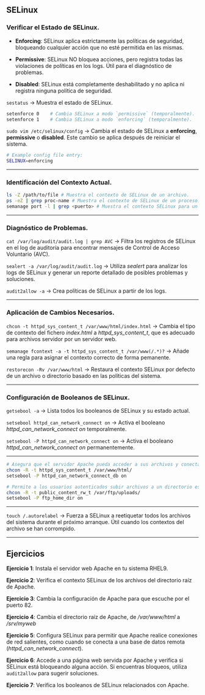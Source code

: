 ## SELinux

### Verificar el Estado de SELinux.

- **Enforcing**: SELinux aplica estrictamente las políticas de seguridad, bloqueando cualquier acción que no esté permitida en las mismas.

- **Permissive**: SELinux NO bloquea acciones, pero registra todas las violaciones de políticas en los logs. Útil para el diagnóstico de problemas.

- **Disabled**: SELinux está completamente deshabilitado y no aplica ni registra ninguna política de seguridad.

`sestatus` &rarr; Muestra el estado de SELinux.

```bash
setenforce 0	# Cambia SELinux a modo `permissive` (temporalmente).
setenforce 1	# Cambia SELinux a modo `enforcing` (temporalmente).
```

`sudo vim /etc/selinux/config` &rarr; Cambia el estado de SELinux a **enforcing**, **permissive** o **disabled**. Este cambio se aplica después de reiniciar el sistema.

```bash
# Example config file entry:
SELINUX=enforcing
```
---

### Identificación del Contexto Actual.

```bash
ls -Z /path/to/file	# Muestra el contexto de SELinux de un archivo.
ps -eZ | grep proc-name	# Muestra el contexto de SELinux de un proceso.
semanage port -l | grep <puerto> # Muestra el contexto SELinux para un puerto específico.
```
---

### Diagnóstico de Problemas.

`cat /var/log/audit/audit.log | grep AVC` &rarr; Filtra los registros de SELinux en el log de auditoría para encontrar mensajes de Control de Acceso Voluntario (AVC).

`sealert -a /var/log/audit/audit.log` &rarr; Utiliza *sealert* para analizar los logs de SELinux y generar un reporte detallado de posibles problemas y soluciones.

`audit2allow -a` &rarr; Crea políticas de SELinux a partir de los logs. 

---

### Aplicación de Cambios Necesarios.

`chcon -t httpd_sys_content_t /var/www/html/index.html` &rarr; Cambia el tipo de contexto del fichero *index.html* a *httpd_sys_content_t*, que es adecuado para archivos servidor por un servidor web.

`semanage fcontext -a -t httpd_sys_content_t /var/www(/.*)?` &rarr; Añade una regla para asignar el contexto correcto de forma pemanente.

`restorecon -Rv /var/www/html` &rarr; Restaura el contexto SELinux por defecto de un archivo o directorio basado en las políticas del sistema.

---

### Configuración de Booleanos de SELinux.

`getsebool -a` &rarr; Lista todos los booleanos de SELinux y su estado actual.

`setsebool httpd_can_network_connect on` &rarr; Activa el booleano *httpd_can_network_connect on* temporalmente.

`setsebool -P httpd_can_network_connect on` &rarr; Activa el booleano *httpd_can_network_connect on* permanentemente.

---

```bash
# Asegura que el servidor Apache pueda acceder a sus archivos y conectar a bases de datos remotas.
chcon -R -t httpd_sys_content_t /var/www/html/
setsebool -P httpd_can_network_connect_db on
```

```bash
# Permite a los usuarios autenticados subir archivos a un directorio específico.
chcon -R -t public_content_rw_t /var/ftp/uploads/
setsebool -P ftp_home_dir on
```
---

`touch /.autorelabel` &rarr; Fuerza a SELinux a reetiquetar todos los archivos del sistema durante el próximo arranque. Útil cuando los contextos del archivo se han corrompido.

---

## Ejercicios

**Ejercicio 1**: Instala el servidor web Apache en tu sistema RHEL9.

**Ejercicio 2**: Verifica el contexto SELinux de los archivos del directorio raíz de Apache.

**Ejercicio 3**: Cambia la configuración de Apache para que escuche por el puerto 82.

**Ejercicio 4**: Cambia el directorio raíz de Apache, de */var/www/html* a */srv/myweb*

**Ejercicio 5**: Configura SELinux para permitir que Apache realice conexiones de red salientes, como cuando se conecta a una base de datos remota (*httpd_can_network_connect*).

**Ejercicio 6**: Accede a una página web servida por Apache y verifica si SELinux está bloqueando alguna acción. Si encuentras bloqueos, utiliza `audit2allow` para sugerir soluciones.

**Ejercicio 7**: Verifica los booleanos de SELinux relacionados con Apache.
